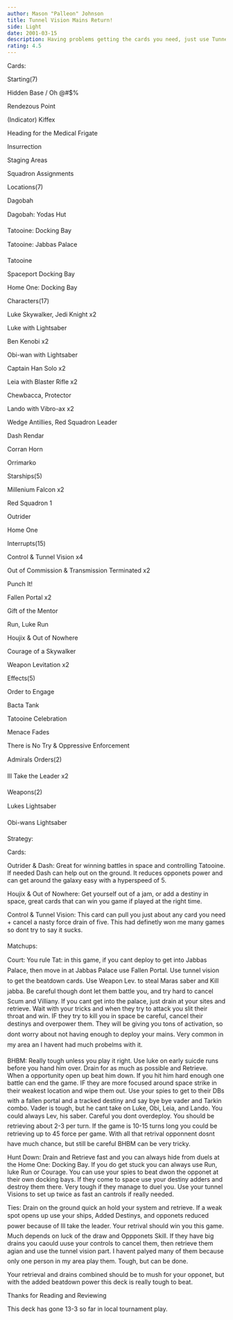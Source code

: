```yaml
---
author: Mason "Palleon" Johnson
title: Tunnel Vision Mains Return!
side: Light
date: 2001-03-15
description: Having problems getting the cards you need, just use Tunnel Vision and all your problmes are solved.
rating: 4.5
---
```

Cards: 

Starting(7) 

Hidden Base / Oh @#$% 
Rendezous Point 
(Indicator) Kiffex 
Heading for the Medical Frigate 
Insurrection 
Staging Areas 
Squadron Assignments 

Locations(7) 
Dagobah 
Dagobah: Yodas Hut 
Tatooine: Docking Bay 
Tatooine: Jabbas Palace 
Tatooine 
Spaceport Docking Bay 
Home One: Docking Bay 

Characters(17) 
Luke Skywalker, Jedi Knight x2 
Luke with Lightsaber 
Ben Kenobi x2 
Obi-wan with Lightsaber 
Captain Han Solo x2 
Leia with Blaster Rifle x2 
Chewbacca, Protector 
Lando with Vibro-ax x2 
Wedge Antillies, Red Squadron Leader 
Dash Rendar 
Corran Horn 
Orrimarko 

Starships(5) 
Millenium Falcon x2 
Red Squadron 1 
Outrider 
Home One

Interrupts(15) 
Control & Tunnel Vision x4 
Out of Commission & Transmission Terminated x2 
Punch It! 
Fallen Portal x2 
Gift of the Mentor
Run, Luke Run 
Houjix & Out of Nowhere 
Courage of a Skywalker 
Weapon Levitation x2 

Effects(5) 
Order to Engage 
Bacta Tank 
Tatooine Celebration 
Menace Fades 
There is No Try & Oppressive Enforcement 

Admirals Orders(2) 
Ill Take the Leader x2 

Weapons(2) 
Lukes Lightsaber 
Obi-wans Lightsaber   

Strategy: 

Cards: 

Outrider & Dash: Great for winning battles in space and controlling Tatooine. If needed Dash can help out on the ground. It reduces opponets power and can get around the galaxy easy with a hyperspeed of 5. 

Houjix & Out of Nowhere: Get yourself out of a jam, or add a destiny in space, great cards that can win you game if played at the right time. 

Control & Tunnel Vision: This card can pull you just about any card you need + cancel a nasty force drain of five. This had definetly won me many games so dont try to say it sucks. 

Matchups: 

Court: You rule Tat: in this game, if you cant deploy to get into Jabbas Palace, then move in at Jabbas Palace use Fallen Portal. Use tunnel vision to get the beatdown cards. Use Weapon Lev. to steal Maras saber and Kill jabba. Be careful though dont let them battle you, and try hard to cancel Scum and Villiany. If you cant get into the palace, just drain at your sites and retrieve. Wait with your tricks and when they try to attack you slit their throat and win. IF they try to kill you in space be careful, cancel their destinys and overpower them. They will be giving you tons of activation, so dont worry about not having enough to deploy your mains. Very common in my area an I havent had much probelms with it. 

BHBM: Really tough unless you play it right. Use luke on early suicde runs before you hand him over. Drain for as much as possible and Retrieve. When a opportunity open up beat him down. If you hit him hard enough one battle can end the game. IF they are more focused around space strike in their weakest location and wipe them out. Use your spies to get to their DBs with a fallen portal and a tracked destiny and say bye bye vader and Tarkin combo. Vader is tough, but he cant take on Luke, Obi, Leia, and Lando. You could always Lev, his saber. Careful you dont overdeploy. You should be retrieving about 2-3 per turn. If the game is 10-15 turns long you could be retrieving up to 45 force per game. With all that retrival opponnent dosnt have much chance, but still be careful BHBM can be very tricky. 

Hunt Down: Drain and Retrieve fast and you can always hide from duels at the Home One: Docking Bay. If you do get stuck you can always use Run, luke Run or Courage. You can use your spies to beat dwon the opponet at their own docking bays. If they come to space use your destiny adders and destroy them there. Very tough if they manage to duel you. Use your tunnel Visions to set up twice as fast an cantrols if really needed. 

Ties: Drain on the ground quick an hold your system and retrieve. If a weak spot opens up use your ships, Added Destinys, and opponets reduced power because of Ill take the leader. Your retrival should win you this game. Much depends on luck of the draw and Oppponets Skill. If they have big drains you caould uuse your controls to cancel them, then retrieve them agian and use the tunnel vision part. I havent palyed many of them because only one person in my area play them. Tough, but can be done. 

Your retrieval and drains combined should be to mush for your opponet, but with the added beatdown power this deck is really tough to beat. 

Thanks for Reading and Reviewing 

This deck has gone 13-3 so far in local tournament play. 
